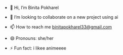- 👋 Hi, I’m Binita Pokharel
 <!--- - 👀 I’m interested in ... --->
- 💞️ I’m looking to collaborate on a new project using ai
  
  <!--- - 👀 I’m interested in ... --->
- 📫 How to reach me binitapokharel33@gmail.com
 <!--- - 👀 I’m interested in ... --->
- 😄 Pronouns: she/her
 <!--- - 👀 I’m interested in ... --->
- ⚡ Fun fact: i likee animeeee

<!---
Binitaaaaaa/Binitaaaaaa is a ✨ special ✨ repository because its `README.md` (this file) appears on your GitHub profile.
You can click the Preview link to take a look at your changes.
--->
